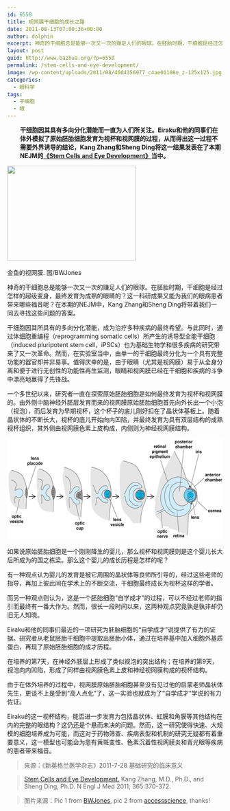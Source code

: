 ```yaml
---
id: 6558
title: 视网膜干细胞的成长之路
date: 2011-08-13T07:00:36+00:00
author: dolphin
excerpt: 神奇的干细胞总是能够一次又一次的赚足人们的眼球。在胚胎时期，干细胞是经过怎样的超级变身，最终发育为成熟的眼睛的？这一科研成果又能为我们的眼病患者带来哪些福音呢？在本期的NEJM中，Kang Zhang和Sheng Ding将带着我们一同去寻找这些问题的答案。
layout: post
guid: http://www.bazhua.org/?p=6558
permalink: /stem-cells-and-eye-development/
image: /wp-content/uploads/2011/08/4604356977_c4ae01108e_z-125x125.jpg
categories:
  - 眼科学
tags:
  - 干细胞
  - 眼
---
```

<p style="padding-left: 30px;">
  <strong>干细胞因其具有多向分化潜能而一直为人们所关注。Eiraku和他的同事们在体外模拟了原始胚胎细胞发育为视杯和视网膜的过程，从而得出这一过程不需要外界诱导的结论，Kang Zhang和Sheng Ding将这一结果发表在了本期NEJM的<a href="http://www.nejm.org/doi/full/10.1056/NEJMcibr1105280">《Stem Cells and Eye Development》</a>当中。</strong>
</p>

<div id="attachment_6598" style="width: 310px" class="wp-caption alignright">
  <a href="http://www.flickr.com/photos/bwjones/4604356977/"><img class="size-medium wp-image-6598" title="4604356977_c4ae01108e_z" src="/wp-content/uploads/2011/08/4604356977_c4ae01108e_z-300x221.jpg" alt="" width="300" height="221" srcset="/wp-content/uploads/2011/08/4604356977_c4ae01108e_z-300x221.jpg 300w, /wp-content/uploads/2011/08/4604356977_c4ae01108e_z-150x110.jpg 150w, /wp-content/uploads/2011/08/4604356977_c4ae01108e_z-80x60.jpg 80w, /wp-content/uploads/2011/08/4604356977_c4ae01108e_z.jpg 600w" sizes="(max-width: 300px) 100vw, 300px" /></a>
  
  <p class="wp-caption-text">
    金鱼的视网膜. 图/BWJones
  </p>
</div>

神奇的干细胞总是能够一次又一次的赚足人们的眼球。在胚胎时期，干细胞是经过怎样的超级变身，最终发育为成熟的眼睛的？这一科研成果又能为我们的眼病患者带来哪些福音呢？在本期的NEJM中，Kang Zhang和Sheng Ding将带着我们一同去寻找这些问题的答案。

干细胞因其所具有的多向分化潜能，成为治疗多种疾病的最终希望。与此同时，通过体细胞重编程（reprogramming somatic cells）所产生的诱导型全能干细胞（induced pluripotent stem cell，iPSCs）也为基础生物学和很多疾病的研究带来了又一次革命。然而，在实验室当中，由单一的干细胞最终分化为一个具有完整功能的器官却并非易事。值得庆幸的是，由于眼睛（尤其是视网膜）易于从全身分离和便于进行无创性的功能性再生监测，眼睛和视网膜已经在干细胞和疾病的斗争中漂亮地赢得了先锋战。

一个多世纪以来，研究者一直在探索原始胚胎细胞是如何最终发育为视杯和视网膜的。由外侧中脑神经外胚层发育而来的视网膜原始胚胎细胞首先向外长出一个小泡（视泡），而后发育为早期视杯，这个杯子的底儿刚好扣在了晶状体基板上。随着晶状体的不断长大，视杯的底儿开始向内凹陷，并最终发育为具有双层结构的成熟视杯组织，其外侧由视网膜色素上皮构成，内侧则为神经视网膜结构。

[<img class="alignnone size-full wp-image-6601" title="loadBinary" src="/wp-content/uploads/2011/08/loadBinary.gif" alt="" width="548" height="236" />](/wp-content/uploads/2011/08/loadBinary.gif)

如果说原始胚胎细胞是一个刚刚降生的婴儿，那么视杯和视网膜则是这个婴儿长大后所成为的国之栋梁。那么这个婴儿的成长历程是怎样的呢？
  
有一种观点认为婴儿的发育是被它周围的晶状体等良师所引导的，经过这些老师的指导，再加上彼此间在学术上的不断交流，干细胞最终成长为视杯这样的学者。
  
而另一种观点则认为，这是一个胚胎细胞“自学成才”的过程，可以不经过老师的指引而最终有一番大作为。然而，很长一段时间以来，这两种观点究竟孰是孰非却仍旧无人知晓。

Eiraku和他的同事们最近的一项研究为胚胎细胞的“自学成才”说提供了有力的证据。研究者从老鼠胚胎干细胞中提取出胚胎小体，通过在培养基中加入细胞外基质蛋白，再现了原始胚胎细胞的成才历程。
  
在培养的第7天，在神经外胚层上形成了类似视泡的突出结构；在培养的第9天，视泡向内凹陷，形成了同样由视网膜色素上皮和神经视网膜构成的视杯结构。
  
由于在体外培养的过程中，视网膜原始胚胎细胞甚至没有见过他的启蒙老师晶状体先生，更谈不上是受到“高人点化”了，这一实验也就成为了“自学成才”学说的有力佐证。

Eiraku的这一视杯结构，能否进一步发育为包括晶状体、虹膜和角膜等其他结构在内的完整的眼结构？这仍还是个悬而未决的问题。然而，这一研究使得快速、大规模的细胞培养成为可能，而这对于药物筛查、疾病表型和机制的研究无疑都有着重要意义，这一模型也可能会为患有黄斑变性、色素沉着性视网膜炎和青光眼等疾病的患者带来福音。

> 来源：《新英格兰医学杂志》2011-7-28 基础研究的临床意义
  
> [Stem Cells and Eye Development.](http://www.nejm.org/doi/full/10.1056/NEJMcibr1105280) Kang Zhang, M.D., Ph.D., and Sheng Ding, Ph.D. N Engl J Med 2011; 365:370-372.
  
> 图片来源：Pic 1 from [BWJones](http://www.flickr.com/photos/bwjones/4604356977/), pic 2 from [accessscience](http://accessscience.com/search.aspx?topic=BIO:BIOSCI:DEV&term=Eye+development), thanks!
